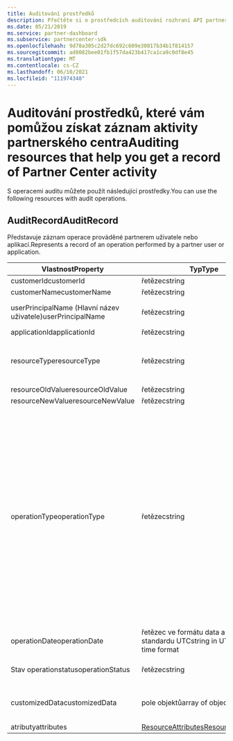 ```yaml
---
title: Auditování prostředků
description: Přečtěte si o prostředcích auditování rozhraní API partnerského centra, jako je AuditRecord, které můžete použít k získání záznamu o aktivitě partnerského centra.
ms.date: 05/21/2019
ms.service: partner-dashboard
ms.subservice: partnercenter-sdk
ms.openlocfilehash: 9d78a305c2d27dc692c609e30817b34b1f814157
ms.sourcegitcommit: ad8082bee01fb1f57da423b417ca1ca9c0df8e45
ms.translationtype: MT
ms.contentlocale: cs-CZ
ms.lasthandoff: 06/10/2021
ms.locfileid: "111974348"
---
```

# <a name="auditing-resources-that-help-you-get-a-record-of-partner-center-activity"></a><span data-ttu-id="21031-103">Auditování prostředků, které vám pomůžou získat záznam aktivity partnerského centra</span><span class="sxs-lookup"><span data-stu-id="21031-103">Auditing resources that help you get a record of Partner Center activity</span></span>

<span data-ttu-id="21031-104">S operacemi auditu můžete použít následující prostředky.</span><span class="sxs-lookup"><span data-stu-id="21031-104">You can use the following resources with audit operations.</span></span>

## <a name="auditrecord"></a><span data-ttu-id="21031-105">AuditRecord</span><span class="sxs-lookup"><span data-stu-id="21031-105">AuditRecord</span></span>

<span data-ttu-id="21031-106">Představuje záznam operace prováděné partnerem uživatele nebo aplikací.</span><span class="sxs-lookup"><span data-stu-id="21031-106">Represents a record of an operation performed by a partner user or application.</span></span>

| <span data-ttu-id="21031-107">Vlastnost</span><span class="sxs-lookup"><span data-stu-id="21031-107">Property</span></span> | <span data-ttu-id="21031-108">Typ</span><span class="sxs-lookup"><span data-stu-id="21031-108">Type</span></span> | <span data-ttu-id="21031-109">Description</span><span class="sxs-lookup"><span data-stu-id="21031-109">Description</span></span> |
| --- | --- | ---|
| <span data-ttu-id="21031-110">customerId</span><span class="sxs-lookup"><span data-stu-id="21031-110">customerId</span></span> | <span data-ttu-id="21031-111">řetězec</span><span class="sxs-lookup"><span data-stu-id="21031-111">string</span></span> | <span data-ttu-id="21031-112">Řetězec ve formátu GUID, který identifikuje zákazníka.</span><span class="sxs-lookup"><span data-stu-id="21031-112">A GUID-formatted string that identifies the customer.</span></span> |
| <span data-ttu-id="21031-113">customerName</span><span class="sxs-lookup"><span data-stu-id="21031-113">customerName</span></span> | <span data-ttu-id="21031-114">řetězec</span><span class="sxs-lookup"><span data-stu-id="21031-114">string</span></span> | <span data-ttu-id="21031-115">Jméno zákazníka.</span><span class="sxs-lookup"><span data-stu-id="21031-115">The customer name.</span></span> |
| <span data-ttu-id="21031-116">userPrincipalName (Hlavní název uživatele)</span><span class="sxs-lookup"><span data-stu-id="21031-116">userPrincipalName</span></span> | <span data-ttu-id="21031-117">řetězec</span><span class="sxs-lookup"><span data-stu-id="21031-117">string</span></span> | <span data-ttu-id="21031-118">Hlavní název uživatele nebo identifikátor uživatele</span><span class="sxs-lookup"><span data-stu-id="21031-118">The user principal name or user identifier.</span></span> <span data-ttu-id="21031-119">Obvykle se jedná o přihlašovací jméno ve stylu Internetu pro uživatele ve formátu e-mailové adresy na základě standardu RFC 822 pro Internet.</span><span class="sxs-lookup"><span data-stu-id="21031-119">Typically, this property is an Internet-style login name for a user in an email address format based on Internet standard RFC 822.</span></span> |
| <span data-ttu-id="21031-120">applicationId</span><span class="sxs-lookup"><span data-stu-id="21031-120">applicationId</span></span> | <span data-ttu-id="21031-121">řetězec</span><span class="sxs-lookup"><span data-stu-id="21031-121">string</span></span> | <span data-ttu-id="21031-122">Řetězec, který identifikuje aplikaci, která provedla operaci.</span><span class="sxs-lookup"><span data-stu-id="21031-122">A string that identifies the application that performed the operation.</span></span> |
| <span data-ttu-id="21031-123">resourceType</span><span class="sxs-lookup"><span data-stu-id="21031-123">resourceType</span></span> | <span data-ttu-id="21031-124">řetězec</span><span class="sxs-lookup"><span data-stu-id="21031-124">string</span></span> | <span data-ttu-id="21031-125">Typ prostředku, na kterém operace rozhodla.</span><span class="sxs-lookup"><span data-stu-id="21031-125">The type of resource acted upon by the operation.</span></span> <span data-ttu-id="21031-126">Možné hodnoty: `customer` , `customer_user` , `order` , `subscription` , `license` , `third_party_add_on` , `mpn_association` , `transfer` , `application` , `application_credential` , `partner_user` , `partner_relationship` , `partner_customer_dap` , `customer_directory_role` .</span><span class="sxs-lookup"><span data-stu-id="21031-126">Possible values: `customer`, `customer_user`, `order`, `subscription`, `license`, `third_party_add_on`, `mpn_association`, `transfer`, `application`, `application_credential`, `partner_user`, `partner_relationship`, `partner_customer_dap`, `customer_directory_role`.</span></span> |
| <span data-ttu-id="21031-127">resourceOldValue</span><span class="sxs-lookup"><span data-stu-id="21031-127">resourceOldValue</span></span> | <span data-ttu-id="21031-128">řetězec</span><span class="sxs-lookup"><span data-stu-id="21031-128">string</span></span> | <span data-ttu-id="21031-129">Stará hodnota prostředku</span><span class="sxs-lookup"><span data-stu-id="21031-129">The old value of the resource.</span></span> |
| <span data-ttu-id="21031-130">resourceNewValue</span><span class="sxs-lookup"><span data-stu-id="21031-130">resourceNewValue</span></span> | <span data-ttu-id="21031-131">řetězec</span><span class="sxs-lookup"><span data-stu-id="21031-131">string</span></span> | <span data-ttu-id="21031-132">Nová hodnota prostředku</span><span class="sxs-lookup"><span data-stu-id="21031-132">The new value of the resource.</span></span> |
| <span data-ttu-id="21031-133">operationType</span><span class="sxs-lookup"><span data-stu-id="21031-133">operationType</span></span> | <span data-ttu-id="21031-134">řetězec</span><span class="sxs-lookup"><span data-stu-id="21031-134">string</span></span> | <span data-ttu-id="21031-135">Typ provedené operace.</span><span class="sxs-lookup"><span data-stu-id="21031-135">The type of operation performed.</span></span> <span data-ttu-id="21031-136">Možné hodnoty: `update_customer_qualification` , `update_subscription` , `upgrade_subscription` , `convert_trial_subscription` , `add_customer` , `update_customer_billing_profile` , `update_customer_partner_contract_company_name` , `update_customer_spending_budget` , `delete_customer` (pouze účty integrace izolovaného prostoru), `remove_partner_customer_relationship` , `create_order` `update_order` `create_customer_user` `delete_customer_user` `update_customer_user` `update_customer_user_licenses` `reset_customer_user_password` `update_customer_user_principal_name` `restore_customer_user` `create_mpn_association` `update_mpn_association` `update_sfb_customer_user_licenses` `update_transfer` `create_partner_relationship` `register_application` `unregister_application` `add_application_credential` `remove_application_credential` `create_partner_user` `update_partner_user` `create_self_serve_policy` `update_self_serve_policy` `create_self_serve_policy` `delete_self_serve_policy` `remove_partner_relationship` `delete_tip_customer` `create_related_referral` `update_related_referral` `create_referral` `update_referral` `get_software_key` `get_software_download_link` `increase_spending_limit` `ready_invoice` `create_agreement` `extend_relationship` `create_transfer` `dap_admin_relationship_approved` `dap_admin_relationship_terminated` `add_user_member` `remove_user_member` ,,,,,,,,,,,,,,,,,,,,,,,,,,,,,,,,,,,,,,,,,,,,,,,,,,,,.</span><span class="sxs-lookup"><span data-stu-id="21031-136">Possible values: `update_customer_qualification`, `update_subscription`, `upgrade_subscription`, `convert_trial_subscription`, `add_customer`, `update_customer_billing_profile`, `update_customer_partner_contract_company_name`, `update_customer_spending_budget`, `delete_customer` (sandbox integration accounts only), `remove_partner_customer_relationship`, `create_order`, `update_order`, `create_customer_user`, `delete_customer_user`, `update_customer_user`, `update_customer_user_licenses`, `reset_customer_user_password`, `update_customer_user_principal_name`, `restore_customer_user`, `create_mpn_association`, `update_mpn_association`, `update_sfb_customer_user_licenses`, `update_transfer`, `create_partner_relationship`, `register_application`, `unregister_application`, `add_application_credential`, `remove_application_credential`, `create_partner_user`, `update_partner_user`, `create_self_serve_policy`, `update_self_serve_policy`, `create_self_serve_policy`, `delete_self_serve_policy`,`remove_partner_relationship`,`delete_tip_customer`,`create_related_referral`,`update_related_referral`, `create_referral`, `update_referral`, `get_software_key`, `get_software_download_link`, `increase_spending_limit`, `ready_invoice`, `create_agreement`, `extend_relationship`, `create_transfer`, `dap_admin_relationship_approved`, `dap_admin_relationship_terminated`, `add_user_member`, `remove_user_member`.</span></span> |
| <span data-ttu-id="21031-137">operationDate</span><span class="sxs-lookup"><span data-stu-id="21031-137">operationDate</span></span> | <span data-ttu-id="21031-138">řetězec ve formátu data a času standardu UTC</span><span class="sxs-lookup"><span data-stu-id="21031-138">string in UTC date-time format</span></span> | <span data-ttu-id="21031-139">Datum a čas provedení operace.</span><span class="sxs-lookup"><span data-stu-id="21031-139">The date and time when the operation was performed.</span></span> |
| <span data-ttu-id="21031-140">Stav operationstatus</span><span class="sxs-lookup"><span data-stu-id="21031-140">operationStatus</span></span> | <span data-ttu-id="21031-141">řetězec</span><span class="sxs-lookup"><span data-stu-id="21031-141">string</span></span> | <span data-ttu-id="21031-142">Stav auditované operace.</span><span class="sxs-lookup"><span data-stu-id="21031-142">The status of the operation being audited.</span></span> <span data-ttu-id="21031-143">Možné hodnoty: `succeeded` , `failed` , nebo `progress` , což znamená, že operace stále probíhá.</span><span class="sxs-lookup"><span data-stu-id="21031-143">Possible values: `succeeded`, `failed`, or `progress`, which means the operation is still in progress.</span></span> |
| <span data-ttu-id="21031-144">customizedData</span><span class="sxs-lookup"><span data-stu-id="21031-144">customizedData</span></span>  | <span data-ttu-id="21031-145">pole objektů</span><span class="sxs-lookup"><span data-stu-id="21031-145">array of objects</span></span> | <span data-ttu-id="21031-146">Další informace.</span><span class="sxs-lookup"><span data-stu-id="21031-146">Additional information.</span></span> <span data-ttu-id="21031-147">Každý objekt obsahuje dvě páry klíč-hodnota JSON: první je `key` a hodnota řetězce, druhá je `value` a hodnota řetězce.</span><span class="sxs-lookup"><span data-stu-id="21031-147">Each object contains two JSON key-value pairs: the first is `key` and a string value, the second is `value` and a string value.</span></span> <span data-ttu-id="21031-148">Počet objektů v poli závisí na typu operace, která byla provedena.</span><span class="sxs-lookup"><span data-stu-id="21031-148">The number of objects in the array depends on the type of operation that was performed.</span></span> |
| <span data-ttu-id="21031-149">atributy</span><span class="sxs-lookup"><span data-stu-id="21031-149">attributes</span></span> | [<span data-ttu-id="21031-150">ResourceAttributes</span><span class="sxs-lookup"><span data-stu-id="21031-150">ResourceAttributes</span></span>](utility-resources.md#resourceattributes) | <span data-ttu-id="21031-151">Atributy metadat.</span><span class="sxs-lookup"><span data-stu-id="21031-151">The metadata attributes.</span></span> |
